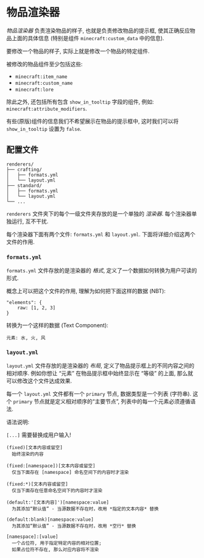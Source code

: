 # 物品渲染器

*物品渲染器* 负责渲染物品的样子, 也就是负责修改物品的提示框, 使其正确反应物品上面的具体信息 (特别是组件
`minecraft:custom_data` 中的信息).

要修改一个物品的样子, 实际上就是修改一个物品的特定组件.

被修改的物品组件至少包括这些:

- `minecraft:item_name`
- `minecraft:custom_name`
- `minecraft:lore`

除此之外, 还包括所有包含 `show_in_tooltip` 字段的组件, 例如: `minecraft:attribute_modifiers`.

有些(原版)组件的信息我们不希望展示在物品的提示框中, 这时我们可以将 `show_in_tooltip` 设置为 `false`.

## 配置文件

```
renderers/
├── crafting/
│   ├── formats.yml
│   └── layout.yml
├── standard/
│   ├── formats.yml
│   └── layout.yml
└── ...
```

`renderers` 文件夹下的每个一级文件夹存放的是一个单独的 *渲染器*. 每个渲染器单独运行, 互不干扰.

每个渲染器下面有两个文件: `formats.yml` 和 `layout.yml`. 下面将详细介绍这两个文件的作用.

### `formats.yml`

`formats.yml` 文件存放的是渲染器的 *格式*, 定义了一个数据如何转换为用户可读的形式.

概念上可以把这个文件的作用, 理解为如何把下面这样的数据 (NBT):

```nbtt
"elements": {
    raw: [1, 2, 3]
}
```

转换为一个这样的数据 (Text Component):

```text
元素: 水, 火, 风 
```

### `layout.yml`

`layout.yml` 文件存放的是渲染器的 *布局*, 定义了物品提示框上的不同内容之间的相对顺序.
例如你想让 “元素” 在物品提示框中始终显示在 “等级” 的上面, 那么就可以修改这个文件达成效果.

每一个 `layout.yml` 文件都有一个 `primary` 节点, 数据类型是一个列表 (字符串).
这个 `primary` 节点就是定义相对顺序的“主要节点”, 列表中的每一个元素必须遵循语法.

语法说明:

`[...]` 需要替换成用户输入!

```
(fixed)[文本内容或留空]
  始终渲染的内容

(fixed:[namespace])[文本内容或留空]
  仅当下面存在 [namespace] 命名空间下的内容时才渲染

(fixed:*)[文本内容或留空]
  仅当下面存在任意命名空间下的内容时才渲染

(default:'[文本内容]')[namespace:value]
  为其添加“默认值” - 当源数据不存在时，改用 *指定的文本内容* 替换

(default:blank)[namespace:value]
  为其添加“默认值” - 当源数据不存在时，改用 *空行* 替换

[namespace]:[value]
  一个占位符, 用于指定特定内容的相对位置;
  如果占位符不存在, 那么对应内容将不渲染
```
